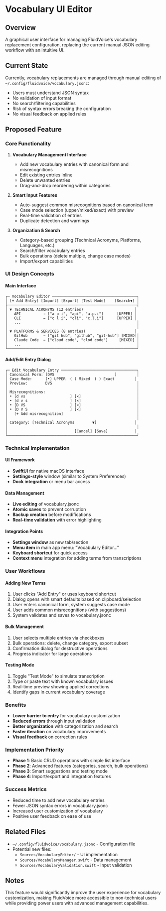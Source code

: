 # Vocabulary UI Editor

## Overview
A graphical user interface for managing FluidVoice's vocabulary replacement configuration, replacing the current manual JSON editing workflow with an intuitive UI.

## Current State
Currently, vocabulary replacements are managed through manual editing of `~/.config/fluidvoice/vocabulary.jsonc`:
- Users must understand JSON syntax
- No validation of input format
- No search/filtering capabilities
- Risk of syntax errors breaking the configuration
- No visual feedback on applied rules

## Proposed Feature

### Core Functionality
1. **Vocabulary Management Interface**
   - Add new vocabulary entries with canonical form and misrecognitions
   - Edit existing entries inline
   - Delete unwanted entries
   - Drag-and-drop reordering within categories

2. **Smart Input Features**
   - Auto-suggest common misrecognitions based on canonical term
   - Case mode selection (upper/mixed/exact) with preview
   - Real-time validation of entries
   - Duplicate detection and warnings

3. **Organization & Search**
   - Category-based grouping (Technical Acronyms, Platforms, Languages, etc.)
   - Search/filter vocabulary entries
   - Bulk operations (delete multiple, change case modes)
   - Import/export capabilities

### UI Design Concepts

#### Main Interface
```
┌─ Vocabulary Editor ──────────────────────────────────────┐
│ [+ Add Entry] [Import] [Export] [Test Mode]    [Search▼] │
├──────────────────────────────────────────────────────────┤
│ ▼ TECHNICAL ACRONYMS (12 entries)                       │
│   API          → ["a p i", "api", "a.p.i"]      [UPPER] │
│   CLI          → ["c l i", "cli", "c.l.i"]      [UPPER] │
│   ...                                                    │
│                                                          │
│ ▼ PLATFORMS & SERVICES (8 entries)                      │
│   GitHub       → ["git hub", "github", "git-hub"] [MIXED]│
│   Claude Code  → ["cloud code", "clod code"]     [MIXED] │
│   ...                                                    │
└──────────────────────────────────────────────────────────┘
```

#### Add/Edit Entry Dialog
```
┌─ Edit Vocabulary Entry ──────────────────────────────────┐
│ Canonical Form: [DVS                           ]         │
│ Case Mode:      (•) UPPER  ( ) Mixed  ( ) Exact         │
│ Preview:        DVS                                      │
│                                                          │
│ Misrecognitions:                                         │
│ • [d vs                    ] [×]                         │
│ • [d v s                   ] [×]                         │
│ • [D VS                    ] [×]                         │
│ • [D V S                   ] [×]                         │
│   [+ Add misrecognition]                                 │
│                                                          │
│ Category: [Technical Acronyms        ▼]                 │
│                                                          │
│                              [Cancel] [Save]            │
└──────────────────────────────────────────────────────────┘
```

### Technical Implementation

#### UI Framework
- **SwiftUI** for native macOS interface
- **Settings-style** window (similar to System Preferences)
- **Dock integration** or menu bar access

#### Data Management
- **Live editing** of vocabulary.jsonc
- **Atomic saves** to prevent corruption
- **Backup creation** before modifications
- **Real-time validation** with error highlighting

#### Integration Points
- **Settings window** as new tab/section
- **Menu item** in main app menu: "Vocabulary Editor..."
- **Keyboard shortcut** for quick access
- **Context menu** integration for adding terms from transcriptions

### User Workflows

#### Adding New Terms
1. User clicks "Add Entry" or uses keyboard shortcut
2. Dialog opens with smart defaults based on clipboard/selection
3. User enters canonical form, system suggests case mode
4. User adds common misrecognitions (with suggestions)
5. System validates and saves to vocabulary.jsonc

#### Bulk Management
1. User selects multiple entries via checkboxes
2. Bulk operations: delete, change category, export subset
3. Confirmation dialog for destructive operations
4. Progress indicator for large operations

#### Testing Mode
1. Toggle "Test Mode" to simulate transcription
2. Type or paste text with known vocabulary issues
3. Real-time preview showing applied corrections
4. Identify gaps in current vocabulary coverage

### Benefits
- **Lower barrier to entry** for vocabulary customization
- **Reduced errors** through input validation
- **Better organization** with categorization and search
- **Faster iteration** on vocabulary improvements
- **Visual feedback** on correction rules

### Implementation Priority
- **Phase 1**: Basic CRUD operations with simple list interface
- **Phase 2**: Advanced features (categories, search, bulk operations)
- **Phase 3**: Smart suggestions and testing mode
- **Phase 4**: Import/export and integration features

### Success Metrics
- Reduced time to add new vocabulary entries
- Fewer JSON syntax errors in vocabulary.jsonc
- Increased user customization of vocabulary
- Positive user feedback on ease of use

## Related Files
- `~/.config/fluidvoice/vocabulary.jsonc` - Configuration file
- Potential new files:
  - `Sources/VocabularyEditor/` - UI implementation
  - `Sources/VocabularyManager.swift` - Data management
  - `Sources/VocabularyValidation.swift` - Input validation

## Notes
This feature would significantly improve the user experience for vocabulary customization, making FluidVoice more accessible to non-technical users while providing power users with advanced management capabilities.